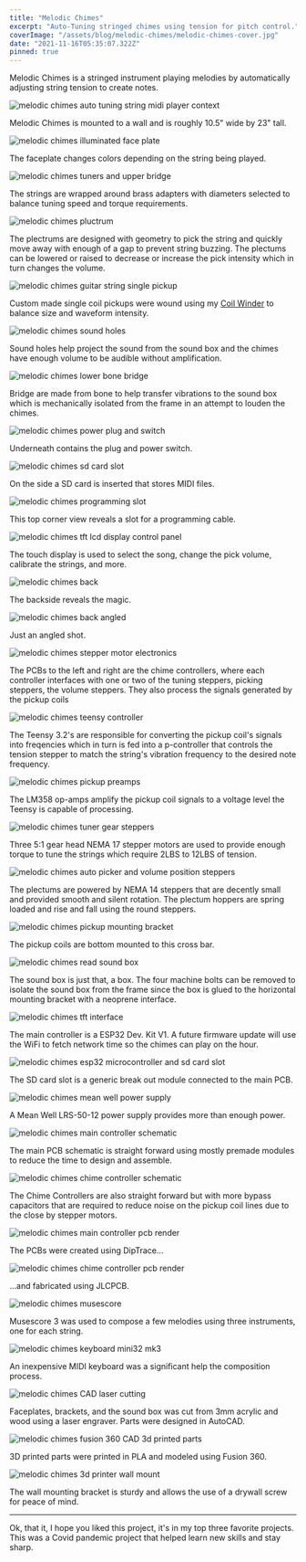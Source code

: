 ```yaml
---
title: "Melodic Chimes"
excerpt: "Auto-Tuning stringed chimes using tension for pitch control."
coverImage: "/assets/blog/melodic-chimes/melodic-chimes-cover.jpg"
date: "2021-11-16T05:35:07.322Z"
pinned: true
---
```


Melodic Chimes is a stringed instrument playing melodies by automatically adjusting string tension to create notes.

![melodic chimes auto tuning string midi player context](/assets/blog/melodic-chimes/melodic-chimes-auto-tuning-string-midi-player-context.jpg)

Melodic Chimes is mounted to a wall and is roughly 10.5" wide by 23" tall.

<!-- ![melodic chimes underview](/assets/blog/melodic-chimes/melodic-chimes-underview.jpg) -->


![melodic chimes illuminated face plate](/assets/blog/melodic-chimes/melodic-chimes-illuminated-face-plate.jpg)

The faceplate changes colors depending on the string being played.


![melodic chimes tuners and upper bridge](/assets/blog/melodic-chimes/melodic-chimes-tuners-and-upper-bridge.jpg)

The strings are wrapped around brass adapters with diameters selected to balance tuning speed and torque requirements.

![melodic chimes pluctrum](/assets/blog/melodic-chimes/melodic-chimes-pluctrum.jpg)

The plectrums are designed with geometry to pick the string and quickly move away with enough of a gap to prevent string buzzing. The plectums can be lowered or raised to decrease or increase the pick intensity which in turn changes the volume.

![melodic chimes guitar string single pickup](/assets/blog/melodic-chimes/melodic-chimes-guitar-string-single-pickup.jpg)

Custom made single coil pickups were wound using my [Coil Winder](https://metaphasiclabs.com/posts/coil-winder) to balance size and waveform intensity.

![melodic chimes sound holes](/assets/blog/melodic-chimes/melodic-chimes-sound-holes.jpg)

Sound holes help project the sound from the sound box and the chimes have enough volume to be audible without amplification.

![melodic chimes lower bone bridge](/assets/blog/melodic-chimes/melodic-chimes-lower-bone-bridge.jpg)

Bridge are made from bone to help transfer vibrations to the sound box which is mechanically isolated from the frame in an attempt to louden the chimes.

![melodic chimes power plug and switch](/assets/blog/melodic-chimes/melodic-chimes-power-plug-and-switch.jpg)

Underneath contains the plug and power switch.

![melodic chimes sd card slot](/assets/blog/melodic-chimes/melodic-chimes-sd-card-slot.jpg)

On the side a SD card is inserted that stores MIDI files.

![melodic chimes programming slot](/assets/blog/melodic-chimes/melodic-chimes-programming-slot.jpg)

This top corner view reveals a slot for a programming cable.

![melodic chimes tft lcd display control panel](/assets/blog/melodic-chimes/melodic-chimes-tft-lcd-display-control-panel.jpg)

The touch display is used to select the song, change the pick volume, calibrate the strings, and more.

![melodic chimes back](/assets/blog/melodic-chimes/melodic-chimes-back.jpg)

The backside reveals the magic.

![melodic chimes back angled](/assets/blog/melodic-chimes/melodic-chimes-back-angled.jpg)

Just an angled shot.

![melodic chimes stepper motor electronics](/assets/blog/melodic-chimes/melodic-chimes-stepper-motor-electronics.jpg)

The PCBs to the left and right are the chime controllers, where each controller interfaces with one or two of the tuning steppers, picking steppers, the volume steppers. They also process the signals generated by the pickup coils

![melodic chimes teensy controller](/assets/blog/melodic-chimes/melodic-chimes-teensy-controller.jpg)

The Teensy 3.2's are responsible for converting the pickup coil's signals into freqencies which in turn is fed into a p-controller that controls the tension stepper to match the string's vibration frequency to the desired note frequency.

![melodic chimes pickup preamps](/assets/blog/melodic-chimes/melodic-chimes-pickup-preamps.jpg)

The LM358 op-amps amplify the pickup coil signals to a voltage level the Teensy is capable of processing.

![melodic chimes tuner gear steppers](/assets/blog/melodic-chimes/melodic-chimes-tuner-gear-steppers.jpg)

Three 5:1 gear head NEMA 17 stepper motors are used to provide enough torque to tune the strings which require 2LBS to 12LBS of tension.

![melodic chimes auto picker and volume position steppers](/assets/blog/melodic-chimes/melodic-chimes-auto-picker-and-volume-position-steppers.jpg)

The plectums are powered by NEMA 14 steppers that are decently small and provided smooth and silent rotation. The plectum hoppers are spring loaded and rise and fall using the round steppers.

![melodic chimes pickup mounting bracket](/assets/blog/melodic-chimes/melodic-chimes-pickup-mounting-bracket.jpg)

The pickup coils are bottom mounted to this cross bar.

![melodic chimes read sound box](/assets/blog/melodic-chimes/melodic-chimes-read-sound-box.jpg)

The sound box is just that, a box. The four machine bolts can be removed to isolate the sound box from the frame since the box is glued to the horizontal mounting bracket with a neoprene interface.

![melodic chimes tft interface](/assets/blog/melodic-chimes/melodic-chimes-tft-interface.jpg)

The main controller is a ESP32 Dev. Kit V1. A future firmware update will use the WiFi to fetch network time so the chimes can play on the hour.

![melodic chimes esp32 microcontroller and sd card slot](/assets/blog/melodic-chimes/melodic-chimes-esp32-microcontroller-and-sd-card-slot.jpg)

The SD card slot is a generic break out module connected to the main PCB.

![melodic chimes mean well power supply](/assets/blog/melodic-chimes/melodic-chimes-mean-well-power-supply.jpg)

A Mean Well LRS-50-12 power supply provides more than enough power.

![melodic chimes main controller schematic](/assets/blog/melodic-chimes/melodic-chimes-main-controller-schematic.png)

The main PCB schematic is straight forward using mostly premade modules to reduce the time to design and assemble.

![melodic chimes chime controller schematic](/assets/blog/melodic-chimes/melodic-chimes-chime-controller-schematic.png)

The Chime Controllers are also straight forward but with more bypass capacitors that are required to reduce noise on the pickup coil lines due to the close by stepper motors.

![melodic chimes main controller pcb render](/assets/blog/melodic-chimes/melodic-chimes-main-controller-pcb-render.png)

The PCBs were created using DipTrace...

![melodic chimes chime controller pcb render](/assets/blog/melodic-chimes/melodic-chimes-chime-controller-pcb-render.png)

...and fabricated using JLCPCB.

![melodic chimes musescore](/assets/blog/melodic-chimes/melodic-chimes-musescore.png)

Musescore 3 was used to compose a few melodies using three instruments, one for each string.

![melodic chimes keyboard mini32 mk3](/assets/blog/melodic-chimes/melodic-chimes-keyboard-mini32-mk3.jpg)

An inexpensive MIDI keyboard was a significant help the composition process.

![melodic chimes CAD laser cutting](/assets/blog/melodic-chimes/melodic-chimes-CAD-laser-cutting.jpg)

Faceplates, brackets, and the sound box was cut from 3mm acrylic and wood using a laser engraver. Parts were designed in AutoCAD.

![melodic chimes fusion 360 CAD 3d printed parts](/assets/blog/melodic-chimes/melodic-chimes-fusion-360-CAD-3d-printed-parts.jpg)

3D printed parts were printed in PLA and modeled using Fusion 360.

![melodic chimes 3d printer wall mount](/assets/blog/melodic-chimes/melodic-chimes-3d-printer-wall-mount.jpg)

The wall mounting bracket is sturdy and allows the use of a drywall screw for peace of mind.

---

Ok, that it, I hope you liked this project, it's in my top three favorite projects. This was a Covid pandemic project that helped learn new skills and stay sharp. 

<!-- ![melodic chimes corner bracket](/assets/blog/melodic-chimes/melodic-chimes-corner-bracket.jpg) -->